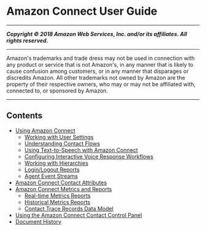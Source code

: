 # Amazon Connect User Guide

-----
*****Copyright &copy; 2018 Amazon Web Services, Inc. and/or its affiliates. All rights reserved.*****

-----
Amazon's trademarks and trade dress may not be used in 
     connection with any product or service that is not Amazon's, 
     in any manner that is likely to cause confusion among customers, 
     or in any manner that disparages or discredits Amazon. All other 
     trademarks not owned by Amazon are the property of their respective
     owners, who may or may not be affiliated with, connected to, or 
     sponsored by Amazon.

-----
## Contents
+ [Using Amazon Connect](using-amazon-connect.md)
   + [Working with User Settings](users.md)
   + [Understanding Contact Flows](contactflow.md)
   + [Using Text-to-Speech with Amazon Connect](text-to-speech.md)
   + [Configuring Interactive Voice Response Workflows](routing.md)
   + [Working with Hierarchies](contact-management.md)
   + [Login/Logout Reports](loginlogout-report.md)
   + [Agent Event Streams](agent-event-streams.md)
+ [Amazon Connect Contact Attributes](contact-attributes.md)
+ [Amazon Connect Metrics and Reports](connect-metrics.md)
   + [Real-time Metrics Reports](real-time-metrics-reports.md)
   + [Historical Metrics Reports](historical-metrics.md)
   + [Contact Trace Records Data Model](ctr-data-model.md)
+ [Using the Amazon Connect Contact Control Panel](agentconsole-guide.md)
+ [Document History](doc-history.md)